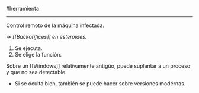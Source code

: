 #herramienta 

***

Control remoto de la máquina infectada.

-> *[[Backorifices]] en esteroides.*

1. Se ejecuta.
2. Se elige la función.

Sobre un [[Windows]] relativamente antigüo, puede suplantar a un proceso y que no sea detectable.
- Si se oculta bien, también se puede hacer sobre versiones modernas.

